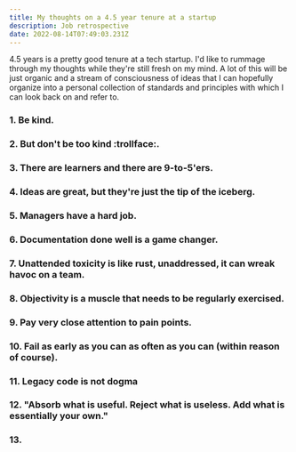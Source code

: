 ```yaml
---
title: My thoughts on a 4.5 year tenure at a startup
description: Job retrospective
date: 2022-08-14T07:49:03.231Z
---
```

4.5 years is a pretty good tenure at a tech startup. I'd like to rummage through my thoughts while they're still fresh on my mind. A lot of this will be just organic and a stream of consciousness of ideas that I can hopefully organize into a personal collection of standards and principles with which I can look back on and refer to.

### 1. Be kind.
### 2. But don't be too kind :trollface:.
### 3. There are learners and there are 9-to-5'ers.
### 4. Ideas are great, but they're just the tip of the iceberg.
### 5. Managers have a hard job.
### 6. Documentation done well is a game changer.
### 7. Unattended toxicity is like rust, unaddressed, it can wreak havoc on a team.
### 8. Objectivity is a muscle that needs to be regularly exercised.
### 9. Pay very close attention to pain points.
### 10. Fail as early as you can as often as you can (within reason of course).
### 11. Legacy code is not dogma
### 12. "Absorb what is useful. Reject what is useless. Add what is essentially your own."
### 13. 